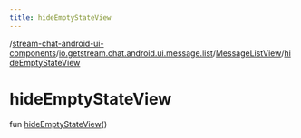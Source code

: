 ```yaml
---
title: hideEmptyStateView
---
```

/[stream-chat-android-ui-components](../../index.md)/[io.getstream.chat.android.ui.message.list](../index.md)/[MessageListView](index.md)/[hideEmptyStateView](hideEmptyStateView.md)  
  
  
  
# hideEmptyStateView  
fun [hideEmptyStateView](hideEmptyStateView.md)()
